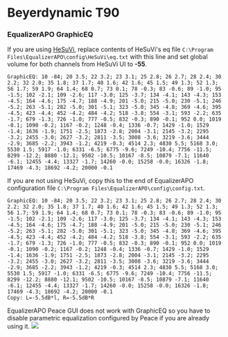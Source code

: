 # Beyerdynamic T90
### EqualizerAPO GraphicEQ
If you are using [HeSuVi](https://sourceforge.net/projects/hesuvi/), replace contents of HeSuVi's eq file `C:\Program Files\EqualizerAPO\config\HeSuVi\eq.txt` with this line and set global volume for both channels from HeSuVi UI to **-55**.
```
GraphicEQ: 10 -84; 20 3.5; 22 3.2; 23 3.1; 25 2.8; 26 2.7; 28 2.4; 30 2.2; 32 2.0; 35 1.8; 37 1.7; 40 1.6; 42 1.6; 45 1.5; 49 1.3; 52 1.3; 56 1.7; 59 1.9; 64 1.4; 68 0.7; 73 0.1; 78 -0.3; 83 -0.6; 89 -1.0; 95 -1.5; 102 -2.1; 109 -2.6; 117 -3.0; 125 -3.7; 134 -4.1; 143 -4.3; 153 -4.5; 164 -4.6; 175 -4.7; 188 -4.9; 201 -5.0; 215 -5.0; 230 -5.1; 246 -5.2; 263 -5.1; 282 -5.0; 301 -5.1; 323 -5.0; 345 -4.8; 369 -4.6; 395 -4.5; 423 -4.4; 452 -4.2; 484 -4.2; 518 -3.8; 554 -3.1; 593 -2.2; 635 -1.7; 679 -1.3; 726 -1.0; 777 -0.5; 832 -0.3; 890 -0.1; 952 0.0; 1019 -0.1; 1090 -0.2; 1167 -0.2; 1248 -0.4; 1336 -0.7; 1429 -1.0; 1529 -1.4; 1636 -1.9; 1751 -2.5; 1873 -2.8; 2004 -3.1; 2145 -3.2; 2295 -3.2; 2455 -3.0; 2627 -3.2; 2811 -3.5; 3008 -3.6; 3219 -3.6; 3444 -2.9; 3685 -2.2; 3943 -1.2; 4219 -0.3; 4514 2.3; 4830 5.5; 5168 3.0; 5530 1.5; 5917 -1.0; 6331 -6.5; 6775 -9.6; 7249 -10.4; 7756 -11.5; 8299 -12.2; 8880 -12.1; 9502 -10.5; 10167 -8.5; 10879 -7.1; 11640 -6.1; 12455 -4.4; 13327 -1.7; 14260 -0.0; 15258 -0.0; 16326 -1.8; 17469 -4.3; 18692 -4.2; 20000 -0.1
```
If you are not using HeSuVi, copy this to the end of EqualizerAPO configuration file `C:\Program Files\EqualizerAPO\config\config.txt`.
```
GraphicEQ: 10 -84; 20 3.5; 22 3.2; 23 3.1; 25 2.8; 26 2.7; 28 2.4; 30 2.2; 32 2.0; 35 1.8; 37 1.7; 40 1.6; 42 1.6; 45 1.5; 49 1.3; 52 1.3; 56 1.7; 59 1.9; 64 1.4; 68 0.7; 73 0.1; 78 -0.3; 83 -0.6; 89 -1.0; 95 -1.5; 102 -2.1; 109 -2.6; 117 -3.0; 125 -3.7; 134 -4.1; 143 -4.3; 153 -4.5; 164 -4.6; 175 -4.7; 188 -4.9; 201 -5.0; 215 -5.0; 230 -5.1; 246 -5.2; 263 -5.1; 282 -5.0; 301 -5.1; 323 -5.0; 345 -4.8; 369 -4.6; 395 -4.5; 423 -4.4; 452 -4.2; 484 -4.2; 518 -3.8; 554 -3.1; 593 -2.2; 635 -1.7; 679 -1.3; 726 -1.0; 777 -0.5; 832 -0.3; 890 -0.1; 952 0.0; 1019 -0.1; 1090 -0.2; 1167 -0.2; 1248 -0.4; 1336 -0.7; 1429 -1.0; 1529 -1.4; 1636 -1.9; 1751 -2.5; 1873 -2.8; 2004 -3.1; 2145 -3.2; 2295 -3.2; 2455 -3.0; 2627 -3.2; 2811 -3.5; 3008 -3.6; 3219 -3.6; 3444 -2.9; 3685 -2.2; 3943 -1.2; 4219 -0.3; 4514 2.3; 4830 5.5; 5168 3.0; 5530 1.5; 5917 -1.0; 6331 -6.5; 6775 -9.6; 7249 -10.4; 7756 -11.5; 8299 -12.2; 8880 -12.1; 9502 -10.5; 10167 -8.5; 10879 -7.1; 11640 -6.1; 12455 -4.4; 13327 -1.7; 14260 -0.0; 15258 -0.0; 16326 -1.8; 17469 -4.3; 18692 -4.2; 20000 -0.1
Copy: L=-5.5dB*l, R=-5.5dB*R
```
EqualizerAPO Peace GUI does not work with GraphicEQ so you have to disable parametric equalization configured by Peace if you are already using it.
![](https://raw.githubusercontent.com/jaakkopasanen/AutoEq/master/results/Innerfidelity%202017/innerfidelity/onear/Beyerdynamic%20T90/Beyerdynamic%20T90.png)
